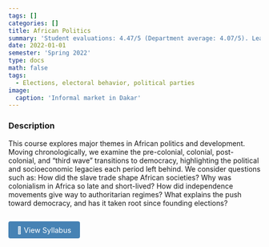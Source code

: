 ```yaml
---
tags: []
categories: []
title: African Politics
summary: 'Student evaluations: 4.47/5 (Department average: 4.07/5). Lead instructor: Kristin Michelitch'
date: 2022-01-01
semester: 'Spring 2022'
type: docs
math: false
tags:
  - Elections, electoral behavior, political parties
image:
  caption: 'Informal market in Dakar'
---
```


### Description

This course explores major themes in African politics and development. Moving chronologically, we examine the pre-colonial, colonial, post-colonial, and “third wave” transitions to democracy, highlighting the political and socioeconomic legacies each period left behind. We consider questions such as: How did the slave trade shape African societies? Why was colonialism in Africa so late and short-lived? How did independence movements give way to authoritarian regimes? What explains the push toward democracy, and has it taken root since founding elections?

<a href="https://drive.google.com/file/d/1-y7dJ7mxpjvyPfMKIiyEl9liRNdR7Y9Z/view?usp=sharing" target="_blank" style="display:inline-block; margin-top:1em; padding:0.6em 1.2em; font-size:0.9rem; color:white; background-color:#4682b4; border-radius:4px; text-decoration:none;">
📄 View Syllabus
</a>